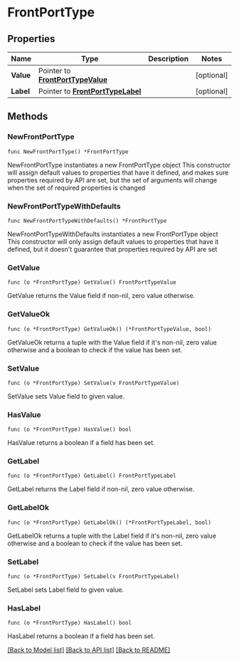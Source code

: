 # FrontPortType

## Properties

Name | Type | Description | Notes
------------ | ------------- | ------------- | -------------
**Value** | Pointer to [**FrontPortTypeValue**](FrontPortTypeValue.md) |  | [optional] 
**Label** | Pointer to [**FrontPortTypeLabel**](FrontPortTypeLabel.md) |  | [optional] 

## Methods

### NewFrontPortType

`func NewFrontPortType() *FrontPortType`

NewFrontPortType instantiates a new FrontPortType object
This constructor will assign default values to properties that have it defined,
and makes sure properties required by API are set, but the set of arguments
will change when the set of required properties is changed

### NewFrontPortTypeWithDefaults

`func NewFrontPortTypeWithDefaults() *FrontPortType`

NewFrontPortTypeWithDefaults instantiates a new FrontPortType object
This constructor will only assign default values to properties that have it defined,
but it doesn't guarantee that properties required by API are set

### GetValue

`func (o *FrontPortType) GetValue() FrontPortTypeValue`

GetValue returns the Value field if non-nil, zero value otherwise.

### GetValueOk

`func (o *FrontPortType) GetValueOk() (*FrontPortTypeValue, bool)`

GetValueOk returns a tuple with the Value field if it's non-nil, zero value otherwise
and a boolean to check if the value has been set.

### SetValue

`func (o *FrontPortType) SetValue(v FrontPortTypeValue)`

SetValue sets Value field to given value.

### HasValue

`func (o *FrontPortType) HasValue() bool`

HasValue returns a boolean if a field has been set.

### GetLabel

`func (o *FrontPortType) GetLabel() FrontPortTypeLabel`

GetLabel returns the Label field if non-nil, zero value otherwise.

### GetLabelOk

`func (o *FrontPortType) GetLabelOk() (*FrontPortTypeLabel, bool)`

GetLabelOk returns a tuple with the Label field if it's non-nil, zero value otherwise
and a boolean to check if the value has been set.

### SetLabel

`func (o *FrontPortType) SetLabel(v FrontPortTypeLabel)`

SetLabel sets Label field to given value.

### HasLabel

`func (o *FrontPortType) HasLabel() bool`

HasLabel returns a boolean if a field has been set.


[[Back to Model list]](../README.md#documentation-for-models) [[Back to API list]](../README.md#documentation-for-api-endpoints) [[Back to README]](../README.md)


